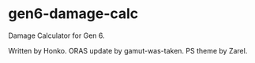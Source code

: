 gen6-damage-calc
================

Damage Calculator for Gen 6.

Written by Honko. ORAS update by gamut-was-taken. PS theme by Zarel.
